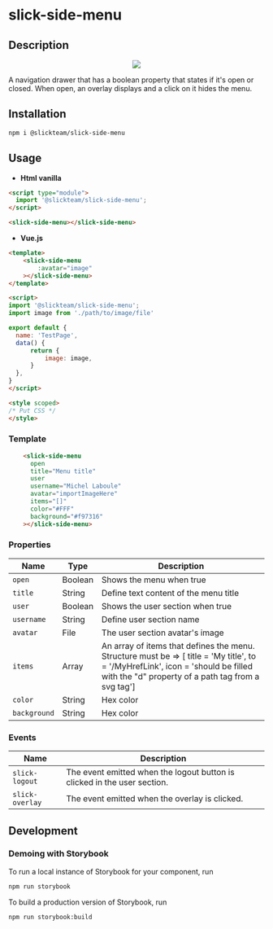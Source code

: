 # slick-side-menu

## Description

<p align="center">
  <img src="https://user-images.githubusercontent.com/59962729/135835927-9c02449d-b309-4a2d-b0b2-d4005dd1b3c2.png">
</p>

A navigation drawer that has a boolean property that states if it's open or closed. When open, an overlay displays and a click on it hides the menu. 
## Installation
```bash
npm i @slickteam/slick-side-menu
```

## Usage

- **Html vanilla**

```html
<script type="module">
  import '@slickteam/slick-side-menu';
</script>

<slick-side-menu></slick-side-menu>
```

- **Vue.js**

```html
<template>
    <slick-side-menu
        :avatar="image"
    ></slick-side-menu>
</template>

<script>
import '@slickteam/slick-side-menu';
import image from './path/to/image/file'

export default {
  name: 'TestPage', 
  data() {
      return {
          image: image,
      }
  },
}
</script>

<style scoped>
/* Put CSS */
</style>

```

### Template

``` html
    <slick-side-menu
      open
      title="Menu title"
      user
      username="Michel Laboule"
      avatar="importImageHere"
      items="[]"
      color="#FFF"
      background="#f97316"
    ></slick-side-menu>
```
### Properties

Name                | Type               | Description
---                 | ---                | ---
`open`              | Boolean            | Shows the menu when true
`title`             | String             | Define text content of the menu title
`user`              | Boolean            | Shows the user section when true
`username`          | String             | Define user section name
`avatar`            | File               | The user section avatar's image
`items`             | Array              | An array of items that defines the menu. Structure must be => [ title = 'My title', to = '/MyHrefLink', icon = 'should be filled with the "d" property of a path tag from a svg tag']
`color`             | String             | Hex color
`background`        | String             | Hex color

### Events

Name                | Description
---                 | ---
`slick-logout`      | The event emitted when the logout button is clicked in the user section.
`slick-overlay`     | The event emitted when the overlay is clicked.

## Development

### Demoing with Storybook

To run a local instance of Storybook for your component, run
```bash
npm run storybook
```

To build a production version of Storybook, run
```bash
npm run storybook:build
```
